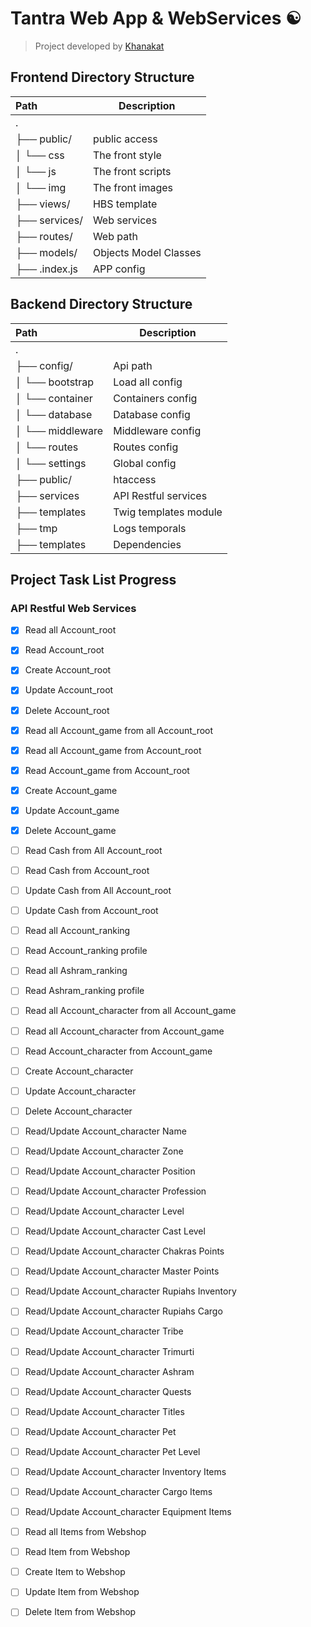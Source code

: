# Tantra Web App & WebServices :yin_yang:
> Project developed by [Khanakat](https://www.github.com/khanakat)   
   
## Frontend Directory Structure
| Path | Description |
| :--- | --- |
| . | |
| ├── public/ | public access |
| │   └── css | The front style |
| │   └── js | The front scripts |
| │   └── img | The front images |
| ├── views/  | HBS template |
| ├── services/  | Web services |
| ├── routes/  | Web path |
| ├── models/ | Objects Model Classes |
| ├── .index.js  | APP config |
   
## Backend Directory Structure
| Path | Description |
| :--- | --- |
| . | |
| ├── config/  | Api path |
| │   └── bootstrap | Load all config |
| │   └── container | Containers config |
| │   └── database | Database config |
| │   └── middleware | Middleware config |
| │   └── routes | Routes config |
| │   └── settings | Global config |
| ├── public/ | htaccess |
| ├── services  | API Restful services |
| ├── templates  | Twig templates module |
| ├── tmp  | Logs temporals |
| ├── templates  | Dependencies |
   
## Project Task List Progress
### API Restful Web Services
- [x] Read all Account_root
- [x] Read Account_root
- [x] Create Account_root
- [x] Update Account_root
- [x] Delete Account_root   
   
- [x] Read all Account_game from all Account_root
- [x] Read all Account_game from Account_root
- [x] Read Account_game from Account_root
- [x] Create Account_game
- [x] Update Account_game
- [x] Delete Account_game   
   
- [ ] Read Cash from All Account_root
- [ ] Read Cash from Account_root
- [ ] Update Cash from All Account_root
- [ ] Update Cash from Account_root
   
- [ ] Read all Account_ranking
- [ ] Read Account_ranking profile
- [ ] Read all Ashram_ranking
- [ ] Read Ashram_ranking profile   
   
- [ ] Read all Account_character from all Account_game
- [ ] Read all Account_character from Account_game
- [ ] Read Account_character from Account_game
- [ ] Create Account_character
- [ ] Update Account_character
- [ ] Delete Account_character
- [ ] Read/Update Account_character Name
- [ ] Read/Update Account_character Zone
- [ ] Read/Update Account_character Position
- [ ] Read/Update Account_character Profession
- [ ] Read/Update Account_character Level
- [ ] Read/Update Account_character Cast Level
- [ ] Read/Update Account_character Chakras Points
- [ ] Read/Update Account_character Master Points
- [ ] Read/Update Account_character Rupiahs Inventory
- [ ] Read/Update Account_character Rupiahs Cargo
- [ ] Read/Update Account_character Tribe
- [ ] Read/Update Account_character Trimurti
- [ ] Read/Update Account_character Ashram
- [ ] Read/Update Account_character Quests
- [ ] Read/Update Account_character Titles
- [ ] Read/Update Account_character Pet
- [ ] Read/Update Account_character Pet Level
- [ ] Read/Update Account_character Inventory Items
- [ ] Read/Update Account_character Cargo Items
- [ ] Read/Update Account_character Equipment Items   
   
- [ ] Read all Items from Webshop
- [ ] Read Item from Webshop
- [ ] Create Item to Webshop
- [ ] Update Item from Webshop
- [ ] Delete Item from Webshop   